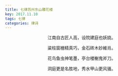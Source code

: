 ```yaml
---
title: 七律苏州东山雕花楼
key: 2017.11.10
tags: 七律
categories: 律诗
---
```


<p align="center">江南自古匠人高，设院建庭也妖娆。
</p>
<p align="center">粱柱窗栅精真巧，金石砖木妙維肖。
</p>
<p align="center">花鸟鱼虫神笔墨，亭台楼榭鬼斧刀。
</p>
<p align="center">洞庭更是名胜地，秀水甲山更风骚。
</p>
